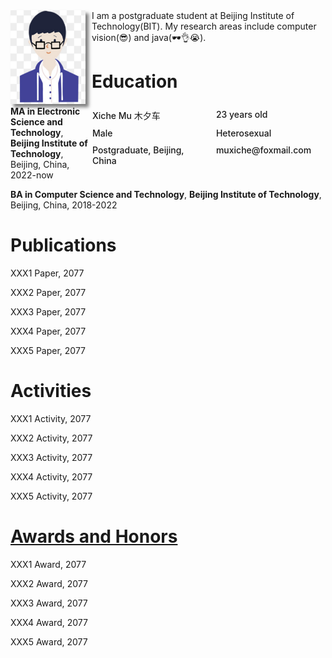<div>
  <div style="float: left;margin-right: 10px;">
    <img src="./assets/head.png" width="120px" height="150px" style="box-shadow: 5px 5px 5px rgba(0,0,0,.5);">
  </div>
</div>
<div style="float: right;display: flex;flex-wrap: wrap;width: 75%;justify-content: space-between;">
  <div style="width: 45%;font-weight: 500;margin: 5px;">Xiche Mu 木夕车</div>
  <div style="width: 45%;font-weight: 500;margin: 5px;">23 years old</div>
  <div style="width: 45%;font-weight: 500;margin: 5px;">Male</div>
  <div style="width: 45%;font-weight: 500;margin: 5px;">Heterosexual</div>
  <div style="width: 45%;font-weight: 500;margin: 5px;">Postgraduate, Beijing, China</div>
  <div style="width: 45%;font-weight: 500;margin: 5px;">muxiche@foxmail.com</div>
</div>




<div>
  I am a postgraduate student at Beijing Institute of Technology(BIT).
My research areas include computer vision(😎) and java(🕶👌😭). 
</div>

# Education

**MA in Electronic Science and Technology**, **Beijing Institute of Technology**, Beijing, China, 2022-now

**BA in Computer Science and Technology**, **Beijing Institute of Technology**, Beijing, China, 2018-2022

# Publications

XXX1 Paper, 2077

XXX2 Paper, 2077

XXX3 Paper, 2077

XXX4 Paper, 2077

XXX5 Paper, 2077

# Activities

XXX1 Activity, 2077

XXX2 Activity, 2077

XXX3 Activity, 2077

XXX4 Activity, 2077

XXX5 Activity, 2077

# <u>Awards and Honors</u>

XXX1 Award, 2077

XXX2 Award, 2077

XXX3 Award, 2077

XXX4 Award, 2077

XXX5 Award, 2077





